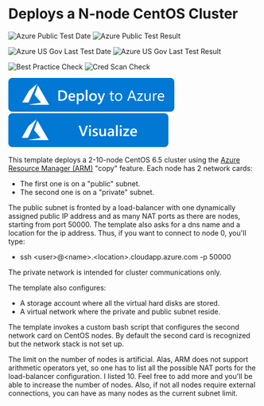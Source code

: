 # Deploys a N-node CentOS Cluster

![Azure Public Test Date](https://azurequickstartsservice.blob.core.windows.net/badges/centos-2nics-lb-cluster/PublicLastTestDate.svg)
![Azure Public Test Result](https://azurequickstartsservice.blob.core.windows.net/badges/centos-2nics-lb-cluster/PublicDeployment.svg)

![Azure US Gov Last Test Date](https://azurequickstartsservice.blob.core.windows.net/badges/centos-2nics-lb-cluster/FairfaxLastTestDate.svg)
![Azure US Gov Last Test Result](https://azurequickstartsservice.blob.core.windows.net/badges/centos-2nics-lb-cluster/FairfaxDeployment.svg)

![Best Practice Check](https://azurequickstartsservice.blob.core.windows.net/badges/centos-2nics-lb-cluster/BestPracticeResult.svg)
![Cred Scan Check](https://azurequickstartsservice.blob.core.windows.net/badges/centos-2nics-lb-cluster/CredScanResult.svg)

[![Deploy To Azure](https://raw.githubusercontent.com/Azure/azure-quickstart-templates/master/1-CONTRIBUTION-GUIDE/images/deploytoazure.svg?sanitize=true)]("https://portal.azure.com/#create/Microsoft.Template/uri/https%3A%2F%2Fraw.githubusercontent.com%2FAzure%2Fazure-quickstart-templates%2Fmaster%2Fcentos-2nics-lb-cluster%2Fazuredeploy.json")  [![Visualize](https://raw.githubusercontent.com/Azure/azure-quickstart-templates/master/1-CONTRIBUTION-GUIDE/images/visualizebutton.svg?sanitize=true)]("http://armviz.io/#/?load=https%3A%2F%2Fraw.githubusercontent.com%2FAzure%2Fazure-quickstart-templates%2Fmaster%2Fcentos-2nics-lb-cluster%2Fazuredeploy.json")
    


  


This template deploys a 2-10-node CentOS 6.5 cluster using the [Azure Resource Manager (ARM)](https://azure.microsoft.com/en-us/documentation/articles/resource-group-overview/) "copy" feature. Each node has 2 network cards:

* The first one is on a "public" subnet.
* The second one is on a "private" subnet.

The public subnet is fronted by a load-balancer with one dynamically assigned public IP address and as many NAT ports as there are nodes, starting from port 50000.
The template also asks for a dns name and a location for the ip address.
Thus, if you want to connect to node 0, you'll type:

* ssh \<user\>@\<name\>.\<location\>.cloudapp.azure.com -p 50000

The private network is intended for cluster communications only.

The template also configures:

* A storage account where all the virtual hard disks are stored.
* A virtual network where the private and public subnet reside.

The template invokes a custom bash script that configures the second network card on CentOS nodes. By default the second card is recognized but the network stack is not set up.

The limit on the number of nodes is artificial. Alas, ARM does not support arithmetic operators yet, so one has to list all the possible NAT ports for the load-balancer configuration. I listed 10. Feel free to add more and you'll be able to increase the number of nodes. Also, if not all nodes require external connections, you can have as many nodes as the current subnet limit.

